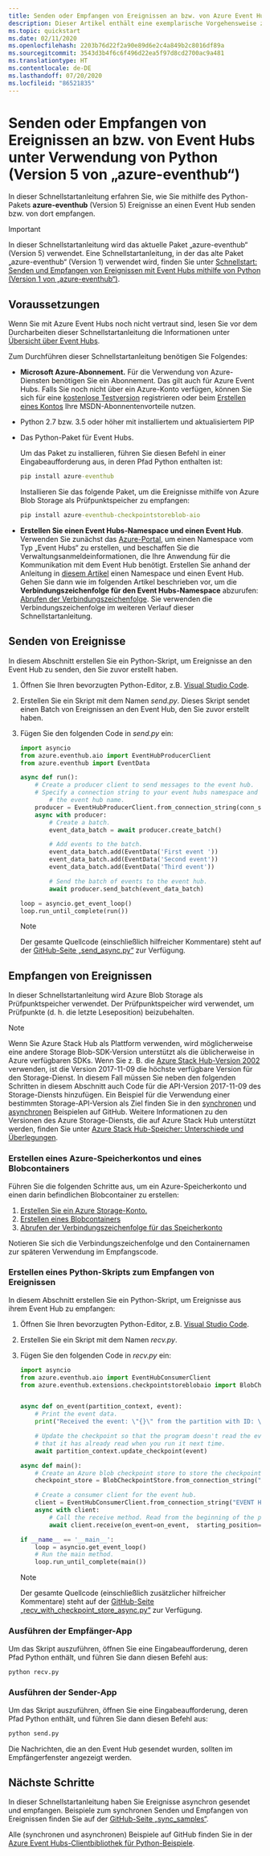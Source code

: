 ```yaml
---
title: Senden oder Empfangen von Ereignissen an bzw. von Azure Event Hubs unter Verwendung von Python (aktuelles Paket)
description: Dieser Artikel enthält eine exemplarische Vorgehensweise zum Erstellen einer Python-Anwendung, die unter Verwendung des aktuellen Pakets „azure-eventhub“ (Version 5) Ereignisse an Azure Event Hubs sendet bzw. von dort empfängt.
ms.topic: quickstart
ms.date: 02/11/2020
ms.openlocfilehash: 2203b76d22f2a90e89d6e2c4a849b2c8016df89a
ms.sourcegitcommit: 3543d3b4f6c6f496d22ea5f97d8cd2700ac9a481
ms.translationtype: HT
ms.contentlocale: de-DE
ms.lasthandoff: 07/20/2020
ms.locfileid: "86521835"
---
```

# <a name="send-events-to-or-receive-events-from-event-hubs-by-using-python-azure-eventhub-version-5"></a>Senden oder Empfangen von Ereignissen an bzw. von Event Hubs unter Verwendung von Python (Version 5 von „azure-eventhub“)
In dieser Schnellstartanleitung erfahren Sie, wie Sie mithilfe des Python-Pakets **azure-eventhub** (Version 5) Ereignisse an einen Event Hub senden bzw. von dort empfangen.

> [!IMPORTANT]
> In dieser Schnellstartanleitung wird das aktuelle Paket „azure-eventhub“ (Version 5) verwendet. Eine Schnellstartanleitung, in der das alte Paket „azure-eventhub“ (Version 1) verwendet wird, finden Sie unter [Schnellstart: Senden und Empfangen von Ereignissen mit Event Hubs mithilfe von Python (Version 1 von „azure-eventhub“)](event-hubs-python-get-started-send.md). 

## <a name="prerequisites"></a>Voraussetzungen
Wenn Sie mit Azure Event Hubs noch nicht vertraut sind, lesen Sie vor dem Durcharbeiten dieser Schnellstartanleitung die Informationen unter [Übersicht über Event Hubs](event-hubs-about.md). 

Zum Durchführen dieser Schnellstartanleitung benötigen Sie Folgendes:

- **Microsoft Azure-Abonnement.** Für die Verwendung von Azure-Diensten benötigen Sie ein Abonnement. Das gilt auch für Azure Event Hubs.  Falls Sie noch nicht über ein Azure-Konto verfügen, können Sie sich für eine [kostenlose Testversion](https://azure.microsoft.com/free/) registrieren oder beim [Erstellen eines Kontos](https://azure.microsoft.com) Ihre MSDN-Abonnentenvorteile nutzen.
- Python 2.7 bzw. 3.5 oder höher mit installiertem und aktualisiertem PIP
- Das Python-Paket für Event Hubs. 

    Um das Paket zu installieren, führen Sie diesen Befehl in einer Eingabeaufforderung aus, in deren Pfad Python enthalten ist:

    ```cmd
    pip install azure-eventhub
    ```

    Installieren Sie das folgende Paket, um die Ereignisse mithilfe von Azure Blob Storage als Prüfpunktspeicher zu empfangen:

    ```cmd
    pip install azure-eventhub-checkpointstoreblob-aio
    ```
- **Erstellen Sie einen Event Hubs-Namespace und einen Event Hub**. Verwenden Sie zunächst das [Azure-Portal](https://portal.azure.com), um einen Namespace vom Typ „Event Hubs“ zu erstellen, und beschaffen Sie die Verwaltungsanmeldeinformationen, die Ihre Anwendung für die Kommunikation mit dem Event Hub benötigt. Erstellen Sie anhand der Anleitung in [diesem Artikel](event-hubs-create.md) einen Namespace und einen Event Hub. Gehen Sie dann wie im folgenden Artikel beschrieben vor, um die **Verbindungszeichenfolge für den Event Hubs-Namespace** abzurufen: [Abrufen der Verbindungszeichenfolge](event-hubs-get-connection-string.md#get-connection-string-from-the-portal). Sie verwenden die Verbindungszeichenfolge im weiteren Verlauf dieser Schnellstartanleitung.

## <a name="send-events"></a>Senden von Ereignisse
In diesem Abschnitt erstellen Sie ein Python-Skript, um Ereignisse an den Event Hub zu senden, den Sie zuvor erstellt haben.

1. Öffnen Sie Ihren bevorzugten Python-Editor, z.B. [Visual Studio Code](https://code.visualstudio.com/).
2. Erstellen Sie ein Skript mit dem Namen *send.py*. Dieses Skript sendet einen Batch von Ereignissen an den Event Hub, den Sie zuvor erstellt haben.
3. Fügen Sie den folgenden Code in *send.py* ein:

    ```python
    import asyncio
    from azure.eventhub.aio import EventHubProducerClient
    from azure.eventhub import EventData

    async def run():
        # Create a producer client to send messages to the event hub.
        # Specify a connection string to your event hubs namespace and
            # the event hub name.
        producer = EventHubProducerClient.from_connection_string(conn_str="EVENT HUBS NAMESPACE - CONNECTION STRING", eventhub_name="EVENT HUB NAME")
        async with producer:
            # Create a batch.
            event_data_batch = await producer.create_batch()

            # Add events to the batch.
            event_data_batch.add(EventData('First event '))
            event_data_batch.add(EventData('Second event'))
            event_data_batch.add(EventData('Third event'))

            # Send the batch of events to the event hub.
            await producer.send_batch(event_data_batch)

    loop = asyncio.get_event_loop()
    loop.run_until_complete(run())

    ```

    > [!NOTE]
    > Der gesamte Quellcode (einschließlich hilfreicher Kommentare) steht auf der [GitHub-Seite „send_async.py“](https://github.com/Azure/azure-sdk-for-python/blob/master/sdk/eventhub/azure-eventhub/samples/async_samples/send_async.py) zur Verfügung.
    

## <a name="receive-events"></a>Empfangen von Ereignissen
In dieser Schnellstartanleitung wird Azure Blob Storage als Prüfpunktspeicher verwendet. Der Prüfpunktspeicher wird verwendet, um Prüfpunkte (d. h. die letzte Leseposition) beizubehalten.  

> [!NOTE]
> Wenn Sie Azure Stack Hub als Plattform verwenden, wird möglicherweise eine andere Storage Blob-SDK-Version unterstützt als die üblicherweise in Azure verfügbaren SDKs. Wenn Sie z. B. die [Azure Stack Hub-Version 2002](/azure-stack/user/event-hubs-overview) verwenden, ist die Version 2017-11-09 die höchste verfügbare Version für den Storage-Dienst. In diesem Fall müssen Sie neben den folgenden Schritten in diesem Abschnitt auch Code für die API-Version 2017-11-09 des Storage-Diensts hinzufügen. Ein Beispiel für die Verwendung einer bestimmten Storage-API-Version als Ziel finden Sie in den [synchronen](https://github.com/Azure/azure-sdk-for-python/blob/master/sdk/eventhub/azure-eventhub-checkpointstoreblob/samples/receive_events_using_checkpoint_store_storage_api_version.py) und [asynchronen](https://github.com/Azure/azure-sdk-for-python/blob/master/sdk/eventhub/azure-eventhub-checkpointstoreblob-aio/samples/receive_events_using_checkpoint_store_storage_api_version_async.py) Beispielen auf GitHub. Weitere Informationen zu den Versionen des Azure Storage-Diensts, die auf Azure Stack Hub unterstützt werden, finden Sie unter [Azure Stack Hub-Speicher: Unterschiede und Überlegungen](/azure-stack/user/azure-stack-acs-differences).


### <a name="create-an-azure-storage-account-and-a-blob-container"></a>Erstellen eines Azure-Speicherkontos und eines Blobcontainers
Führen Sie die folgenden Schritte aus, um ein Azure-Speicherkonto und einen darin befindlichen Blobcontainer zu erstellen:

1. [Erstellen Sie ein Azure Storage-Konto.](../storage/common/storage-account-create.md?tabs=azure-portal)
2. [Erstellen eines Blobcontainers](../storage/blobs/storage-quickstart-blobs-portal.md#create-a-container)
3. [Abrufen der Verbindungszeichenfolge für das Speicherkonto](../storage/common/storage-configure-connection-string.md)

Notieren Sie sich die Verbindungszeichenfolge und den Containernamen zur späteren Verwendung im Empfangscode.


### <a name="create-a-python-script-to-receive-events"></a>Erstellen eines Python-Skripts zum Empfangen von Ereignissen

In diesem Abschnitt erstellen Sie ein Python-Skript, um Ereignisse aus ihrem Event Hub zu empfangen:

1. Öffnen Sie Ihren bevorzugten Python-Editor, z.B. [Visual Studio Code](https://code.visualstudio.com/).
2. Erstellen Sie ein Skript mit dem Namen *recv.py*.
3. Fügen Sie den folgenden Code in *recv.py* ein:

    ```python
    import asyncio
    from azure.eventhub.aio import EventHubConsumerClient
    from azure.eventhub.extensions.checkpointstoreblobaio import BlobCheckpointStore


    async def on_event(partition_context, event):
        # Print the event data.
        print("Received the event: \"{}\" from the partition with ID: \"{}\"".format(event.body_as_str(encoding='UTF-8'), partition_context.partition_id))

        # Update the checkpoint so that the program doesn't read the events
        # that it has already read when you run it next time.
        await partition_context.update_checkpoint(event)

    async def main():
        # Create an Azure blob checkpoint store to store the checkpoints.
        checkpoint_store = BlobCheckpointStore.from_connection_string("AZURE STORAGE CONNECTION STRING", "BLOB CONTAINER NAME")

        # Create a consumer client for the event hub.
        client = EventHubConsumerClient.from_connection_string("EVENT HUBS NAMESPACE CONNECTION STRING", consumer_group="$Default", eventhub_name="EVENT HUB NAME", checkpoint_store=checkpoint_store)
        async with client:
            # Call the receive method. Read from the beginning of the partition (starting_position: "-1")
            await client.receive(on_event=on_event,  starting_position="-1")

    if __name__ == '__main__':
        loop = asyncio.get_event_loop()
        # Run the main method.
        loop.run_until_complete(main())    
    ```

    > [!NOTE]
    > Der gesamte Quellcode (einschließlich zusätzlicher hilfreicher Kommentare) steht auf der [GitHub-Seite „recv_with_checkpoint_store_async.py“](https://github.com/Azure/azure-sdk-for-python/blob/master/sdk/eventhub/azure-eventhub/samples/async_samples/recv_with_checkpoint_store_async.py) zur Verfügung.


### <a name="run-the-receiver-app"></a>Ausführen der Empfänger-App

Um das Skript auszuführen, öffnen Sie eine Eingabeaufforderung, deren Pfad Python enthält, und führen Sie dann diesen Befehl aus:

```bash
python recv.py
```

### <a name="run-the-sender-app"></a>Ausführen der Sender-App

Um das Skript auszuführen, öffnen Sie eine Eingabeaufforderung, deren Pfad Python enthält, und führen Sie dann diesen Befehl aus:

```bash
python send.py
```

Die Nachrichten, die an den Event Hub gesendet wurden, sollten im Empfängerfenster angezeigt werden.


## <a name="next-steps"></a>Nächste Schritte
In dieser Schnellstartanleitung haben Sie Ereignisse asynchron gesendet und empfangen. Beispiele zum synchronen Senden und Empfangen von Ereignissen finden Sie auf der [GitHub-Seite „sync_samples“](https://github.com/Azure/azure-sdk-for-python/tree/master/sdk/eventhub/azure-eventhub/samples/sync_samples).

Alle (synchronen und asynchronen) Beispiele auf GitHub finden Sie in der [Azure Event Hubs-Clientbibliothek für Python-Beispiele](https://github.com/Azure/azure-sdk-for-python/tree/master/sdk/eventhub/azure-eventhub/samples).
